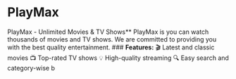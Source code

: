 # PlayMax
PlayMax - Unlimited Movies &amp; TV Shows**    PlayMax is  you can watch thousands of movies and TV shows. We are committed to providing you with the best quality entertainment.    ### **Features:**   🎬 Latest and classic movies   📺 Top-rated TV shows   💡 High-quality streaming   🔍 Easy search and category-wise b
